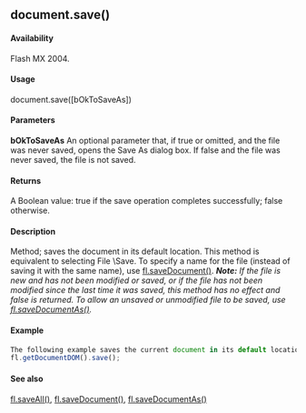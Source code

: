 ## document.save()

#### Availability

Flash MX 2004.

#### Usage

document.save(\[bOkToSaveAs\])

#### Parameters

**bOkToSaveAs** An optional parameter that, if true or omitted, and the file was never saved, opens the Save As dialog box. If false and the file was never saved, the file is not saved.

#### Returns

A Boolean value: true if the save operation completes successfully; false otherwise.

#### Description

Method; saves the document in its default location. This method is equivalent to selecting File \Save. To specify a name for the file (instead of saving it with the same name), use [fl.saveDocument()](#!AdobeDocs/developers-animatesdk-docs/master/flash_object_(fl)/fl64.md).
***Note:** If the file is new and has not been modified or saved, or if the file has not been modified since the last time it was saved, this method has no effect and false is returned. To allow an unsaved or unmodified file to be saved, use [fl.saveDocumentAs()](#!AdobeDocs/developers-animatesdk-docs/master/flash_object_(fl)/fl65.md).*

#### Example

```javascript
The following example saves the current document in its default location:
fl.getDocumentDOM().save();

```
#### See also

[fl.saveAll()](#!AdobeDocs/developers-animatesdk-docs/master/flash_object_(fl)/fl63.md), [fl.saveDocument()](#!AdobeDocs/developers-animatesdk-docs/master/flash_object_(fl)/fl64.md), [fl.saveDocumentAs()](#!AdobeDocs/developers-animatesdk-docs/master/flash_object_(fl)/fl65.md)
